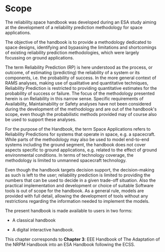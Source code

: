# Scope

The reliability.space handbook was developed during an ESA study aiming at the development of a reliability prediction methodology for space applications.

The objective of the handbook is to provide a methodology dedicated to space designs, identifying and bypassing the limitations and shortcomings of existing reliability prediction methodologies, which were largely focussing on ground applications.

The term Reliability Prediction (RP) is here understood as the process, or outcome, of estimating (predicting) the reliability of a system or its components, i.e. the probability of success. In the more general context of RAMS analyses, making use of qualitative and quantitative techniques, Reliability Prediction is restricted to providing quantitative estimates for the probability of success or failure. The focus of the methodology presented herein is on Reliability in this narrow sense. Specific requirements of Availability, Maintainability or Safety analyses have not been considered during the development of the methodology and are out of the handbook's scope, even though the probabilistic methods provided may of course also be used to support these analyses.

For the purpose of the Handbook, the term Space Applications refers to Reliability Predictions for systems that operate in space, e.g. a spacecraft. While parts of the methodology may also be used to model end-to-end systems including the ground segment, the handbook does not cover aspects specific to ground applications, e.g. related to the effect of ground environmental conditions. In terms of technology coverage, the methodology is limited to unmanned spacecraft technology.

Even though the handbook targets decision support, the decision-making as such is left to the user; reliability prediction is limited to providing the numbers that can be used to decide in a given trade-off situation. Also the practical implementation and development or choice of suitable Software tools is out of scope for the handbook. As a general rule, models are provided with full detail, allowing the development of tools without any restrictions regarding the information needed to implement the models.

The present handbook is made available to users in two forms:

-   A classical handbook

-   A digital interactive handbook.

This chapter corresponds to **Chapter 3**: EEE Handbook of The Adaptation of the NRPM Handbook into an ESA Handbook following the ECSS.